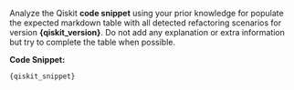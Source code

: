 Analyze the Qiskit **code snippet** using your prior knowledge for populate the expected markdown table with all detected refactoring scenarios for version **{qiskit_version}**. Do not add any explanation or extra information but try to complete the table when possible.

**Code Snippet:**  
```python  
{qiskit_snippet}
```